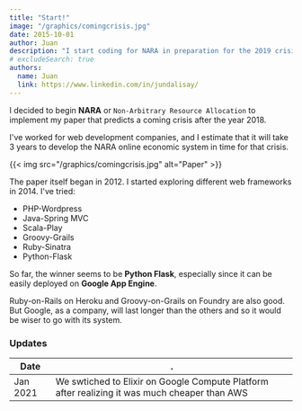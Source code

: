 ```yaml
---
title: "Start!"
image: "/graphics/comingcrisis.jpg"
date: 2015-10-01
author: Juan
description: "I start coding for NARA in preparation for the 2019 crisis"
# excludeSearch: true
authors:
  name: Juan
  link: https://www.linkedin.com/in/jundalisay/
---
```



I decided to begin **NARA** or `Non-Arbitrary Resource Allocation` to implement my paper that predicts a coming crisis after the year 2018.

I've worked for web development companies, and I estimate that it will take 3 years to develop the NARA online economic system in time for that crisis. 

{{< img src="/graphics/comingcrisis.jpg" alt="Paper" >}}


The paper itself began in 2012. I started exploring different web frameworks in 2014. I've tried:

- PHP-Wordpress 
- Java-Spring MVC
- Scala-Play
- Groovy-Grails
- Ruby-Sinatra
- Python-Flask


So far, the winner seems to be **Python Flask**, especially since it can be easily deployed on **Google App Engine**. 

Ruby-on-Rails on Heroku and Groovy-on-Grails on Foundry are also good. But Google, as a company, will last longer than the others and so it would be wiser to go with its system. 



### Updates

Date | .
--- | ---
Jan 2021 | We swtiched to Elixir on Google Compute Platform after realizing it was much cheaper than AWS